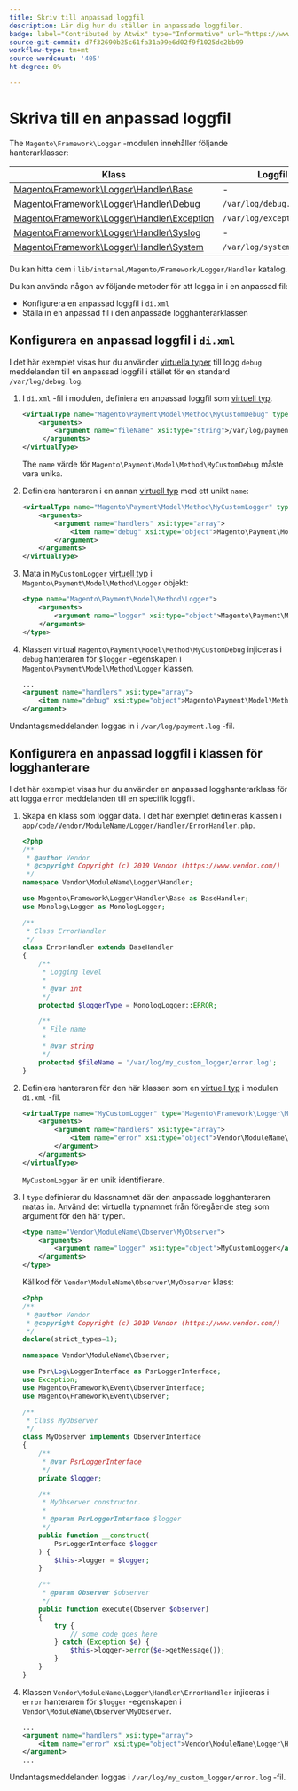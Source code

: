 ```yaml
---
title: Skriv till anpassad loggfil
description: Lär dig hur du ställer in anpassade loggfiler.
badge: label="Contributed by Atwix" type="Informative" url="https://www.atwix.com/" tooltip="Atwix"
source-git-commit: d7f32690b25c61fa31a99e6d02f9f1025de2bb99
workflow-type: tm+mt
source-wordcount: '405'
ht-degree: 0%

---
```



# Skriva till en anpassad loggfil

The `Magento\Framework\Logger` -modulen innehåller följande hanterarklasser:

| Klass | Loggfil |
| ----- | -------- |
| [Magento\Framework\Logger\Handler\Base][base] | - |
| [Magento\Framework\Logger\Handler\Debug][debug] | `/var/log/debug.log` |
| [Magento\Framework\Logger\Handler\Exception][exception] | `/var/log/exception.log` |
| [Magento\Framework\Logger\Handler\Syslog][syslog] | - |
| [Magento\Framework\Logger\Handler\System][system] | `/var/log/system.log` |

Du kan hitta dem i `lib/internal/Magento/Framework/Logger/Handler` katalog.

Du kan använda någon av följande metoder för att logga in i en anpassad fil:

- Konfigurera en anpassad loggfil i `di.xml`
- Ställa in en anpassad fil i den anpassade logghanterarklassen

## Konfigurera en anpassad loggfil i `di.xml`

I det här exemplet visas hur du använder [virtuella typer](https://developer.adobe.com/commerce/php/development/build/dependency-injection-file/#virtual-types) till logg `debug` meddelanden till en anpassad loggfil i stället för en standard `/var/log/debug.log`.

1. I `di.xml` -fil i modulen, definiera en anpassad loggfil som [virtuell typ](https://developer.adobe.com/commerce/php/development/build/dependency-injection-file/#virtual-types).

   ```xml
   <virtualType name="Magento\Payment\Model\Method\MyCustomDebug" type="Magento\Framework\Logger\Handler\Base">
       <arguments>
           <argument name="fileName" xsi:type="string">/var/log/payment.log</argument>
        </arguments>
   </virtualType>
   ```

   The `name` värde för `Magento\Payment\Model\Method\MyCustomDebug` måste vara unika.

1. Definiera hanteraren i en annan [virtuell typ](https://developer.adobe.com/commerce/php/development/build/dependency-injection-file/#virtual-types) med ett unikt `name`:

   ```xml
   <virtualType name="Magento\Payment\Model\Method\MyCustomLogger" type="Magento\Framework\Logger\Monolog">
       <arguments>
           <argument name="handlers" xsi:type="array">
               <item name="debug" xsi:type="object">Magento\Payment\Model\Method\MyCustomDebug</item>
           </argument>
       </arguments>
   </virtualType>
   ```

1. Mata in `MyCustomLogger` [virtuell typ](https://developer.adobe.com/commerce/php/development/build/dependency-injection-file/#virtual-types) i `Magento\Payment\Model\Method\Logger` objekt:

   ```xml
   <type name="Magento\Payment\Model\Method\Logger">
       <arguments>
           <argument name="logger" xsi:type="object">Magento\Payment\Model\Method\MyCustomLogger</argument>
       </arguments>
   </type>
   ```

1. Klassen virtual `Magento\Payment\Model\Method\MyCustomDebug` injiceras i `debug` hanteraren för `$logger` -egenskapen i `Magento\Payment\Model\Method\Logger` klassen.

   ```xml
   ...
   <argument name="handlers" xsi:type="array">
       <item name="debug" xsi:type="object">Magento\Payment\Model\Method\MyCustomDebug</item>
   </argument>
   ```

Undantagsmeddelanden loggas in i `/var/log/payment.log` -fil.

## Konfigurera en anpassad loggfil i klassen för logghanterare

I det här exemplet visas hur du använder en anpassad logghanterarklass för att logga `error` meddelanden till en specifik loggfil.

1. Skapa en klass som loggar data. I det här exemplet definieras klassen i `app/code/Vendor/ModuleName/Logger/Handler/ErrorHandler.php`.

   ```php
   <?php
   /**
    * @author Vendor
    * @copyright Copyright (c) 2019 Vendor (https://www.vendor.com/)
    */
   namespace Vendor\ModuleName\Logger\Handler;
   
   use Magento\Framework\Logger\Handler\Base as BaseHandler;
   use Monolog\Logger as MonologLogger;
   
   /**
    * Class ErrorHandler
    */
   class ErrorHandler extends BaseHandler
   {
       /**
        * Logging level
        *
        * @var int
        */
       protected $loggerType = MonologLogger::ERROR;
   
       /**
        * File name
        *
        * @var string
        */
       protected $fileName = '/var/log/my_custom_logger/error.log';
   }
   ```

1. Definiera hanteraren för den här klassen som en [virtuell typ](https://developer.adobe.com/commerce/php/development/build/dependency-injection-file/#virtual-types) i modulen `di.xml` -fil.

   ```xml
   <virtualType name="MyCustomLogger" type="Magento\Framework\Logger\Monolog">
       <arguments>
           <argument name="handlers" xsi:type="array">
               <item name="error" xsi:type="object">Vendor\ModuleName\Logger\Handler\ErrorHandler</item>
           </argument>
       </arguments>
   </virtualType>
   ```

   `MyCustomLogger` är en unik identifierare.

1. I `type` definierar du klassnamnet där den anpassade logghanteraren matas in. Använd det virtuella typnamnet från föregående steg som argument för den här typen.

   ```xml
   <type name="Vendor\ModuleName\Observer\MyObserver">
       <arguments>
           <argument name="logger" xsi:type="object">MyCustomLogger</argument>
       </arguments>
   </type>
   ```

   Källkod för `Vendor\ModuleName\Observer\MyObserver` klass:

   ```php
   <?php
   /**
    * @author Vendor
    * @copyright Copyright (c) 2019 Vendor (https://www.vendor.com/)
    */
   declare(strict_types=1);
   
   namespace Vendor\ModuleName\Observer;
   
   use Psr\Log\LoggerInterface as PsrLoggerInterface;
   use Exception;
   use Magento\Framework\Event\ObserverInterface;
   use Magento\Framework\Event\Observer;
   
   /**
    * Class MyObserver
    */
   class MyObserver implements ObserverInterface
   {
       /**
        * @var PsrLoggerInterface
        */
       private $logger;
   
       /**
        * MyObserver constructor.
        *
        * @param PsrLoggerInterface $logger
        */
       public function __construct(
           PsrLoggerInterface $logger
       ) {
           $this->logger = $logger;
       }
   
       /**
        * @param Observer $observer
        */
       public function execute(Observer $observer)
       {
           try {
               // some code goes here
           } catch (Exception $e) {
               $this->logger->error($e->getMessage());
           }
       }
   }
   ```

1. Klassen `Vendor\ModuleName\Logger\Handler\ErrorHandler` injiceras i `error` hanteraren för `$logger` -egenskapen i `Vendor\ModuleName\Observer\MyObserver`.

   ```xml
   ...
   <argument name="handlers" xsi:type="array">
       <item name="error" xsi:type="object">Vendor\ModuleName\Logger\Handler\ErrorHandler</item>
   </argument>
   ...
   ```

Undantagsmeddelanden loggas i `/var/log/my_custom_logger/error.log` -fil.

<!-- link definitions -->

[base]: https://github.com/magento/magento2/blob/2.4/lib/internal/Magento/Framework/Logger/Handler/Base.php
[debug]: https://github.com/magento/magento2/blob/2.4/lib/internal/Magento/Framework/Logger/Handler/Debug.php
[exception]: https://github.com/magento/magento2/blob/2.4/lib/internal/Magento/Framework/Logger/Handler/Exception.php
[syslog]: https://github.com/magento/magento2/blob/2.4/lib/internal/Magento/Framework/Logger/Handler/Syslog.php
[system]: https://github.com/magento/magento2/blob/2.4/lib/internal/Magento/Framework/Logger/Handler/System.php
